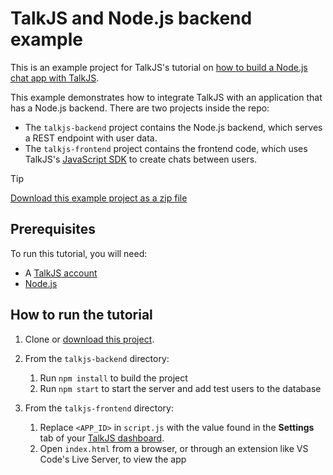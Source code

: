 # TalkJS and Node.js backend example

This is an example project for TalkJS's tutorial on [how to build a Node.js chat app with TalkJS](https://talkjs.com/resources/how-to-add-chat-into-a-nodejs-app-with-talkjs/).

This example demonstrates how to integrate TalkJS with an application that has a Node.js backend. There are two projects inside the repo:

- The `talkjs-backend` project contains the Node.js backend, which serves a REST endpoint with user data.
- The `talkjs-frontend` project contains the frontend code, which uses TalkJS's [JavaScript SDK](https://talkjs.com/docs/Reference/JavaScript_Chat_SDK/) to create chats between users.

> [!TIP]
> [Download this example project as a zip file](https://github.com/talkjs/talkjs-examples/releases/latest/download/nodejs.basic-example.zip)

## Prerequisites

To run this tutorial, you will need:

- A [TalkJS account](https://talkjs.com/dashboard/login)
- [Node.js](https://nodejs.org/en/download/package-manager/current)

## How to run the tutorial

1. Clone or [download this project](https://github.com/talkjs/talkjs-examples/releases/latest/download/nodejs.basic-example.zip).
1. From the `talkjs-backend` directory:

   1. Run `npm install` to build the project
   1. Run `npm start` to start the server and add test users to the database

1. From the `talkjs-frontend` directory:
   1. Replace `<APP_ID>` in `script.js` with the value found in the **Settings** tab of your [TalkJS dashboard](https://talkjs.com/dashboard/login).
   1. Open `index.html` from a browser, or through an extension like VS Code's Live Server, to view the app
